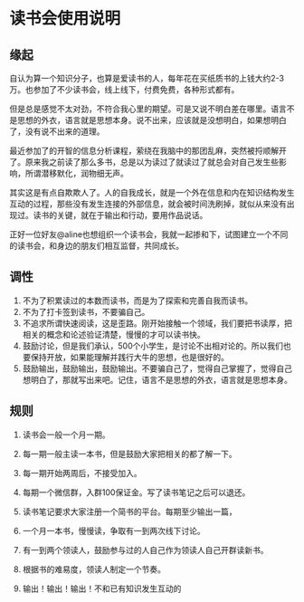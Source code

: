 # 读书会使用说明
## 缘起
自认为算一个知识分子，也算是爱读书的人，每年花在买纸质书的上钱大约2-3万。也参加了不少读书会，线上线下，付费免费，各种形式都有。

但是总是感觉不太对劲，不符合我心里的期望。可是又说不明白差在哪里。语言不是思想的外衣，语言就是思想本身。说不出来，应该就是没想明白，如果想明白了，没有说不出来的道理。

最近参加了的开智的信息分析课程，萦绕在我脑中的那团乱麻，突然被捋顺解开了。原来我之前读了那么多书，总是以为读过了就读过了就总会对自己发生些影响，所谓潜移默化，润物细无声。

其实这是有点自欺欺人了。人的自我成长，就是一个外在信息和内在知识结构发生互动的过程，那些没有发生连接的外部信息，就会被时间洗刷掉，就似从来没有出现过。读书的关键，就在于输出和行动，要用作品说话。

正好一位好友@aline也想组织一个读书会，我就一起掺和下，试图建立一个不同的读书会，和身边的朋友们相互监督，共同成长。

## 调性

1. 不为了积累读过的本数而读书，而是为了探索和完善自我而读书。
1. 不为了打卡签到读书，不要骗自己。
2. 不追求所谓快速阅读，这是歪路。刚开始接触一个领域，我们要把书读厚，把相关的概念和论述验证清楚，慢慢的才可以读书快。
2. 鼓励讨论，但是我们承认，500个小学生，是讨论不出相对论的。所以我们也要保持开放，如果能理解并践行大牛的思想，也是很好的。
3. 鼓励输出，鼓励输出，鼓励输出。不要骗自己了，觉得自己掌握了，觉得自己想明白了，那就写出来吧。记住，语言不是思想的外衣，语言就是思想本身。


## 规则
1. 读书会一般一个月一期。
2. 每一期一般主读一本书，但是鼓励大家把相关的都了解一下。
3. 每一期开始两周后，不接受加入。
1. 每期一个微信群，入群100保证金。写了读书笔记之后可以退还。
2. 读书笔记要求大家注册一个简书的平台。每期至少输出一篇，
3. 一个月一本书，慢慢读，争取有一到两次线下讨论。
4. 有一到两个领读人，鼓励参与过的人自己作为领读人自己开群读新书。
5. 根据书的难易度，领读人制定一个节奏。


1. 输出！输出！输出！不和已有知识发生互动的
